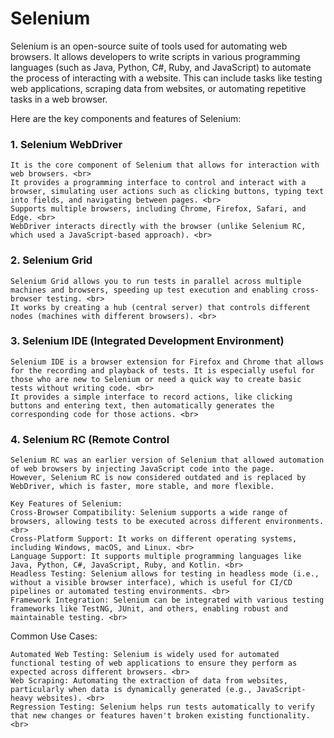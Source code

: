 # Selenium

Selenium is an open-source suite of tools used for automating web browsers. It allows developers to write scripts in various programming languages (such as Java, Python, C#, Ruby, and JavaScript) to automate the process of interacting with a website. This can include tasks like testing web applications, scraping data from websites, or automating repetitive tasks in a web browser.


Here are the key components and features of Selenium:
### **1. Selenium WebDriver**
```
It is the core component of Selenium that allows for interaction with web browsers. <br>
It provides a programming interface to control and interact with a browser, simulating user actions such as clicking buttons, typing text into fields, and navigating between pages. <br>
Supports multiple browsers, including Chrome, Firefox, Safari, and Edge. <br>
WebDriver interacts directly with the browser (unlike Selenium RC, which used a JavaScript-based approach). <br>
```

### **2. Selenium Grid**
```
Selenium Grid allows you to run tests in parallel across multiple machines and browsers, speeding up test execution and enabling cross-browser testing. <br>
It works by creating a hub (central server) that controls different nodes (machines with different browsers). <br>
```

### **3. Selenium IDE (Integrated Development Environment)**
```
Selenium IDE is a browser extension for Firefox and Chrome that allows for the recording and playback of tests. It is especially useful for those who are new to Selenium or need a quick way to create basic tests without writing code. <br>
It provides a simple interface to record actions, like clicking buttons and entering text, then automatically generates the corresponding code for those actions. <br>
```
### **4. Selenium RC (Remote Control**
```
Selenium RC was an earlier version of Selenium that allowed automation of web browsers by injecting JavaScript code into the page.
However, Selenium RC is now considered outdated and is replaced by WebDriver, which is faster, more stable, and more flexible.

Key Features of Selenium:
Cross-Browser Compatibility: Selenium supports a wide range of browsers, allowing tests to be executed across different environments. <br>
Cross-Platform Support: It works on different operating systems, including Windows, macOS, and Linux. <br>
Language Support: It supports multiple programming languages like Java, Python, C#, JavaScript, Ruby, and Kotlin. <br>
Headless Testing: Selenium allows for testing in headless mode (i.e., without a visible browser interface), which is useful for CI/CD pipelines or automated testing environments. <br>
Framework Integration: Selenium can be integrated with various testing frameworks like TestNG, JUnit, and others, enabling robust and maintainable testing. <br>
```

Common Use Cases:
```
Automated Web Testing: Selenium is widely used for automated functional testing of web applications to ensure they perform as expected across different browsers. <br>
Web Scraping: Automating the extraction of data from websites, particularly when data is dynamically generated (e.g., JavaScript-heavy websites). <br>
Regression Testing: Selenium helps run tests automatically to verify that new changes or features haven't broken existing functionality. <br>
```
